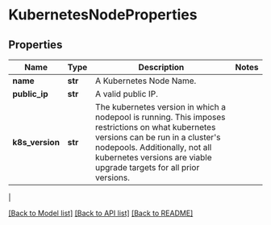 # KubernetesNodeProperties

## Properties
| Name | Type | Description | Notes |
------------ | ------------- | ------------- | -------------
| **name** | **str** | A Kubernetes Node Name. | 
**public_ip** | **str** | A valid public IP. | 
**k8s_version** | **str** | The kubernetes version in which a nodepool is running. This imposes restrictions on what kubernetes versions can be run in a cluster&#39;s nodepools. Additionally, not all kubernetes versions are viable upgrade targets for all prior versions. | 
 |

[[Back to Model list]](../README.md#documentation-for-models) [[Back to API list]](../README.md#documentation-for-api-endpoints) [[Back to README]](../README.md)


